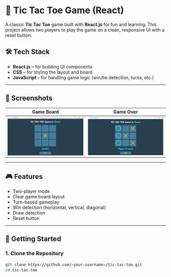 # 🧠 Tic Tac Toe Game (React)

A classic **Tic Tac Toe** game built with **React.js** for fun and learning. This project allows two players to play the game on a clean, responsive UI with a reset button.

## 🛠️ Tech Stack

- **React.js** – for building UI components
- **CSS** – for styling the layout and board
- **JavaScript** – for handling game logic (win/tie detection, turns, etc.)

---

## 📸 Screenshots

| Game Board | Game Over |
|------------|------------|
| ![Game Board Screenshot](./src/components/assets/Screenshot%202025-07-26%20144310.png) | ![Game Over Screenshot](./src/components/assets/Screenshot%202025-07-26%20144328.png) |

---

## 🎮 Features

- Two-player mode
- Clear game board layout
- Turn-based gameplay
- Win detection (horizontal, vertical, diagonal)
- Draw detection
- Reset button

---

## 🚀 Getting Started

### 1. Clone the Repository

```bash
git clone https://github.com/<your-username>/tic-tac-toe.git
cd tic-tac-toe

